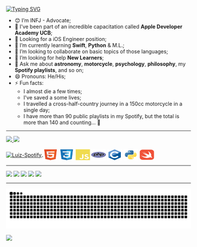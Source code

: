 <!-- # 🍃 Hi there, welcome!!! 😊  -->
[![Typing SVG](https://readme-typing-svg.herokuapp.com?font=arial&color=CECECE&size=30&center=true&vCenter=true&width=800&lines=%F0%9F%8D%83+Hi+there%2C+welcome!!!+%F0%9F%98%8A)](https://git.io/typing-svg)
<!--
**LuizAraujo2020/LuizAraujo2020** is a ✨ _special_ ✨ repository because its `README.md` (this file) appears on your GitHub profile.

Here are some ideas to get you started:
-->
- 😊 I’m INFJ - Advocate;
- 🌟 I've been part of an incredible capacitation called **Apple Developer Academy UCB**;
- 🔎 Looking for a iOS Engineer position;
- 🌱 I’m currently learning **Swift**, **Python** & M.L.;
- 👫 I’m looking to collaborate on basic topics of those languages;
- 🤩 I’m looking for help **New Learners**;
- 💬 Ask me about **astronomy**, **motorcycle**, **psychology**, **philosophy**, my **Spotify playlists**, and so on;
- 😄 Pronouns: He/His;
- ⚡ Fun facts: 
  - I almost die a few times; 
  - I've saved a some lives; 
  - I travelled a cross-half-country journey in a 150cc motorcycle in a single day; 
  - I have more than 90 public playlists in my Spotify, but the total is more than 140 and counting... 🍃


<hr>
  <a href="beacons.page/luizcarlos.s.a" target="_blank">
  <img height="180em" src="https://github-readme-stats.vercel.app/api?username=LuizAraujo2020&show_icons=true&theme=highcontrast&include_all_commits=true&count_private=true"/>
  <img height="180em" src="https://github-readme-stats.vercel.app/api/top-langs/?username=LuizAraujo2020&layout=compact&langs_count=7&theme=highcontrast"/>
</div>
<div style="display: inline_block"><br>
  
  <a href="https://open.spotify.com/user/lu1z1n?si=acd8f65daf364376" target="_blank">  
    <img align="center" alt="Luiz-Spotify" height="30" width="30" src="https://cdn.discordapp.com/attachments/837735463028260929/872089339360841758/spotify.png">
  </a>
  <img align="center" alt="Luiz-HTML" height="30" width="40" src="https://raw.githubusercontent.com/devicons/devicon/master/icons/html5/html5-original.svg">
  <img align="center" alt="Luiz-CSS" height="30" width="40" src="https://raw.githubusercontent.com/devicons/devicon/master/icons/css3/css3-original.svg">
  <img align="center" alt="Luiz-Js" height="30" width="40" src="https://raw.githubusercontent.com/devicons/devicon/master/icons/javascript/javascript-plain.svg">
  <img align="center" alt="Luiz-Php" height="30" width="40" src="https://raw.githubusercontent.com/devicons/devicon/master/icons/php/php-original.svg">
  <img align="center" alt="Luiz-C" height="30" width="40" src="https://raw.githubusercontent.com/devicons/devicon/master/icons/c/c-original.svg">
  <img align="center" alt="Luiz-Python" height="30" width="40" src="https://raw.githubusercontent.com/devicons/devicon/master/icons/python/python-original.svg">
  <img align="center" alt="Luiz-Swif" height="30" width="40" src="https://raw.githubusercontent.com/devicons/devicon/master/icons/swift/swift-original.svg">
<!--   <img align="right" alt="Luiz-greeting" src="https://cdn.discordapp.com/attachments/837735463028260929/871932763639529502/EmojiMovie638822196.gif"> -->
</div>

<hr>

<div>
  <a href="https://www.youtube.com/channel/UC_JOd4JiHyzDu6cndj_l2VQ" target="_blank"><img src="https://img.shields.io/badge/YouTube-FF0000?style=for-the-badge&logo=youtube&logoColor=white" target="_blank"></a>
  <a href="https://www.instagram.com/luizcarlos.s.a" target="_blank"><img src="https://img.shields.io/badge/-Instagram-%23E4405F?style=for-the-badge&logo=instagram&logoColor=white" target="_blank"></a>
 	<a href="https://www.twitch.tv/luizin07" target="_blank"><img src="https://img.shields.io/badge/Twitch-9146FF?style=for-the-badge&logo=twitch&logoColor=white" target="_blank"></a>
<!--  <a href="https://discord.gg/G9GPg5SA75" target="_blank"><img src="https://img.shields.io/badge/Discord-7289DA?style=for-the-badge&logo=discord&logoColor=white" target="_blank"></a>  -->
  <a href = "mailto:luizcarlosbsb2006@gmail.com"><img src="https://img.shields.io/badge/-Gmail-%23333?style=for-the-badge&logo=gmail&logoColor=white" target="_blank"></a>
  <a href="https://www.linkedin.com/in/luizcarlos-sa/" target="_blank"><img src="https://img.shields.io/badge/-LinkedIn-%230077B5?style=for-the-badge&logo=linkedin&logoColor=white" target="_blank"></a> 
 <hr>
  
<!--   ![Snake animation](https://github.com/rafaballerini/rafaballerini/blob/output/github-contribution-grid-snake.svg) -->
  
  ![Snake animation](https://github.com/LuizAraujo2020/LuizAraujo2020/blob/output/github-contribution-grid-snake.svg)
  
</div>
  

![](https://komarev.com/ghpvc/?username=LuizAraujo2020&color=brightgreen&label=Visitors)

